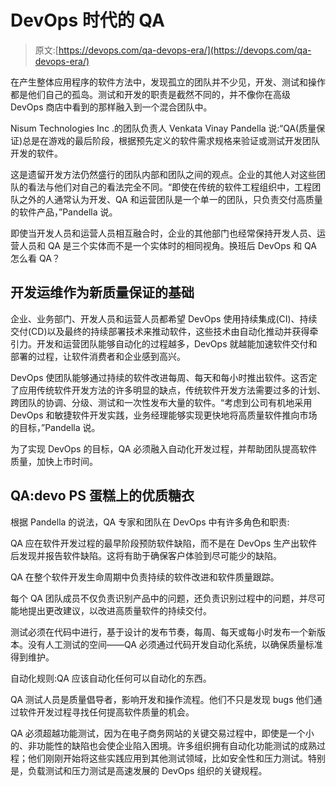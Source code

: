 # DevOps 时代的 QA

> 原文:[https://devops.com/qa-devops-era/](https://devops.com/qa-devops-era/)

在产生整体应用程序的软件方法中，发现孤立的团队并不少见，开发、测试和操作都是他们自己的孤岛。测试和开发的职责是截然不同的，并不像你在高级 DevOps 商店中看到的那样融入到一个混合团队中。

Nisum Technologies Inc .的团队负责人 Venkata Vinay Pandella 说:“QA(质量保证)总是在游戏的最后阶段，根据预先定义的软件需求规格来验证或测试开发团队开发的软件。

这是遗留开发方法仍然盛行的团队内部和团队之间的观点。企业的其他人对这些团队的看法与他们对自己的看法完全不同。“即使在传统的软件工程组织中，工程团队之外的人通常认为开发、QA 和运营团队是一个单一的团队，只负责交付高质量的软件产品，”Pandella 说。

即使当开发人员和运营人员相互融合时，企业的其他部门也经常保持开发人员、运营人员和 QA 是三个实体而不是一个实体时的相同视角。换班后 DevOps 和 QA 怎么看 QA？

## 开发运维作为新质量保证的基础

企业、业务部门、开发人员和运营人员都希望 DevOps 使用持续集成(CI)、持续交付(CD)以及最终的持续部署技术来推动软件，这些技术由自动化推动并获得牵引力。开发和运营团队能够自动化的过程越多，DevOps 就越能加速软件交付和部署的过程，让软件消费者和企业感到高兴。

DevOps 使团队能够通过持续的软件改进每周、每天和每小时推出软件。这否定了应用传统软件开发方法的许多明显的缺点，传统软件开发方法需要过多的计划、跨团队的协调、分级、测试和一次性发布大量的软件。“考虑到公司有机地采用 DevOps 和敏捷软件开发实践，业务经理能够实现更快地将高质量软件推向市场的目标，”Pandella 说。

为了实现 DevOps 的目标，QA 必须融入自动化开发过程，并帮助团队提高软件质量，加快上市时间。

## QA:devo PS 蛋糕上的优质糖衣

根据 Pandella 的说法，QA 专家和团队在 DevOps 中有许多角色和职责:

QA 应在软件开发过程的最早阶段预防软件缺陷，而不是在 DevOps 生产出软件后发现并报告软件缺陷。这将有助于确保客户体验到尽可能少的缺陷。

QA 在整个软件开发生命周期中负责持续的软件改进和软件质量跟踪。

每个 QA 团队成员不仅负责识别产品中的问题，还负责识别过程中的问题，并尽可能地提出更改建议，以改进高质量软件的持续交付。

测试必须在代码中进行，基于设计的发布节奏，每周、每天或每小时发布一个新版本。没有人工测试的空间——QA 必须通过代码开发自动化系统，以确保质量标准得到维护。

自动化规则:QA 应该自动化任何可以自动化的东西。

QA 测试人员是质量倡导者，影响开发和操作流程。他们不只是发现 bugs 他们通过软件开发过程寻找任何提高软件质量的机会。

QA 必须超越功能测试，因为在电子商务网站的关键交易过程中，即使是一个小的、非功能性的缺陷也会使企业陷入困境。许多组织拥有自动化功能测试的成熟过程；他们刚刚开始将这些实践应用到其他测试领域，比如安全性和压力测试。特别是，负载测试和压力测试是高速发展的 DevOps 组织的关键规程。